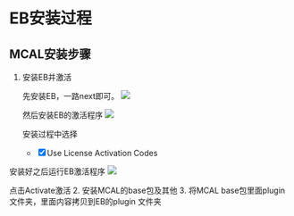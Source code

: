 # EB安装过程

## MCAL安装步骤

1. 安装EB并激活
   
   先安装EB，一路next即可。
![](https://s2.loli.net/2022/10/09/ezXZ9Ls1JgqGHdx.png)
   
   然后安装EB的激活程序
![](https://s2.loli.net/2022/10/09/5bQy1dFGfWRJeAC.png)
   
   安装过程中选择
   
   <ul> 
    <li>
        <input type="checkbox" checked="true">Use License Activation Codes
    </li>    
</ul>
   
   安装好之后运行EB激活程序
![](https://s2.loli.net/2022/10/09/IFgJK9tMSTpcOxX.png)
   
   点击Activate激活
2. 安装MCAL的base包及其他
3. 将MCAL base包里面plugin文件夹，里面内容拷贝到EB的plugin 文件夹
